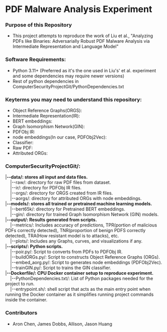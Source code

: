 # PDF Malware Analysis Experiment

### Purpose of this Repository  
- This project attempts to reproduce the work of Liu et al., "Analyzing PDFs like Binaries: Adversarially Robust PDF Malware Analysis via Intermediate Representation and Language Model"


### Software Requirements:
- Python 3.11+ (Preferred as it's the one used in Liu's' et al. experiment and some dependencies may require newer versions)  
- Rest of python dependencies in ComputerSecurityProjectGit/PythonDependencies.txt


### Keyterms you may need to understand this repository:  
- Object Reference Graphs(ORGS):  
- Intermediate Representation(IR):
- BERT embeddings:
- Graph Isomorphism Network(GIN):
- PDFObj IR:
- node embeddings(In our case, PDFObj2Vec):
- Classifier:
- Raw PDF:
- Attributed ORGs:

### ComputerSecurityProjectGit/:
|**--data/: stores all input and data files.**  
&nbsp;&nbsp;&nbsp;&nbsp;|--raw/: directory for raw PDF files from dataset.  
&nbsp;&nbsp;&nbsp;&nbsp;|--ir/: directory for PDFObj IR files.  
&nbsp;&nbsp;&nbsp;&nbsp;|--orgs/: directory for ORGS created from IR files.  
&nbsp;&nbsp;&nbsp;&nbsp;|--aorgs/: directory for attributed ORGs with node embeddings.  
|**--models/: stores all trained or pretrained machine learning models.**  
&nbsp;&nbsp;&nbsp;&nbsp;|--bert65k/: directory for Pretrained BERT embeddings.  
&nbsp;&nbsp;&nbsp;&nbsp;|--gin/: directory for trained Graph Isomorphism Network (GIN) models.  
|**--output/: Results generated from scripts.**  
&nbsp;&nbsp;&nbsp;&nbsp;|--metrics/: Includes accuracy of predictions, TPR(portion of malicious PDFs correctly detected), TNR(proportion of benign PDFS correctly detected), TRA(How resistant model is to attacks), etc.  
&nbsp;&nbsp;&nbsp;&nbsp;|--plots/: Includes any Graphs, curves, and visualizations if any.  
|**--scripts/: Python scripts.**  
&nbsp;&nbsp;&nbsp;&nbsp;|--poir.py/: Script to converts from PDFs to PDFObj IR.  
&nbsp;&nbsp;&nbsp;&nbsp;|--buildORGs.py/: Script to constructs Object Reference Graphs (ORGs).  
&nbsp;&nbsp;&nbsp;&nbsp;|--embed_aorg.py/: Script to generates node embeddings (PDFObj2Vec).   
&nbsp;&nbsp;&nbsp;&nbsp;|--trainGIN.py/: Script to trains the GIN classifier.  
|**--Dockerfile/: CPU Docker container setup to reproduce experiment.**  
&nbsp;&nbsp;&nbsp;&nbsp;|--PythonDependencies.txt/: List of Python packages needed for the project to run.  
&nbsp;&nbsp;&nbsp;&nbsp;|--entrypoint.sh/: shell script that acts as the main entry point when running the Docker container as it simplifies running project commands inside the container.

### Contributors
- Aron Chen, James Dobbs, Allison, Jason Huang
